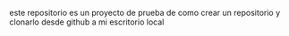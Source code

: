 este repositorio es un proyecto de prueba de como crear un repositorio y clonarlo desde github a mi escritorio local
